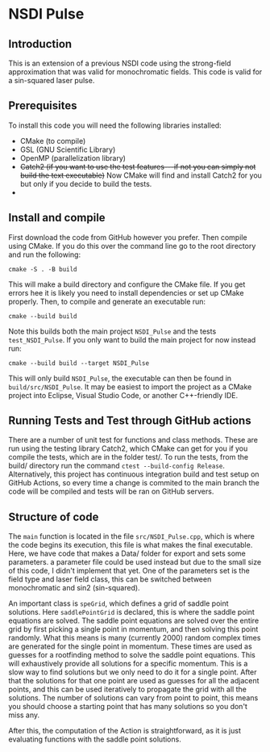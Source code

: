 # NSDI Pulse
## Introduction
This is an extension of a previous NSDI code using the strong-field approximation that was valid for monochromatic fields. This code is valid for a sin-squared laser pulse.
## Prerequisites 
To install this code you will need the following libraries installed:
* CMake (to compile)
* GSL (GNU Scientific Library)
* OpenMP (parallelization library)
* ~~Catch2 (if you want to use the test features---if not you can simply not build the text executable)~~ Now CMake will find and install Catch2 for you but only if you decide to build the tests.
* 

## Install and compile
First download the code from GitHub however you prefer. Then compile using CMake. If you do this over the command line go to the root directory and run the following:

```cmake -S . -B build```

This will make a build directory and configure the CMake file. If you get errors hee it is likely you need to install dependencies or set up CMake properly. Then, to compile and generate an executable run:

```cmake --build build```

Note this builds both the main project ```NSDI_Pulse``` and the tests ```test_NSDI_Pulse```. If you only want to build the main project for now instead run:

```cmake --build build --target NSDI_Pulse```

This will only build ```NSDI_Pulse```, the executable can then be found in ```build/src/NSDI_Pulse```. 
It may be easiest to import the project as a CMake project into Eclipse, Visual Studio Code, or another C++-friendly IDE.

## Running Tests and Test through GitHub actions
There are a number of unit test for functions and class methods. These are run using the testing library Catch2, which CMake can get for you if you compile the tests, which are in the folder test/. To run the tests, from the build/ directory run the command ```ctest --build-config Release```. Alternatively, this project has continuous integration build and test setup on GitHub Actions, so every time a change is commited to the main branch the code will be compiled and tests will be ran on GitHub servers.

## Structure of code
The ```main``` function is located in the file ```src/NSDI_Pulse.cpp```, which is where the code begins its execution, this file is what makes the final executable. Here, we have code that makes a Data/ folder for export and sets some parameters. a parameter file could be used instead but due to the small size of this code, I didn't implement that yet. One of the parameters set is the field type and laser field class, this can be switched between monochromatic and sin2 (sin-squared).

An important class is ```speGrid```, which defines a grid of saddle point solutions. Here ```saddlePointGrid``` is declared, this is where the saddle point equations are solved. The saddle point equations are solved over the entire grid by first picking a single point in momentum, and then solving this point randomly. What this means is many (currently 2000) random complex times are generated for the single point in momentum. These times are used as guesses for a rootfinding method to solve the saddle point equations. This will exhaustively provide all solutions for a specific momentum. This is a slow way to find solutions but we only need to do it for a single point. After that the solutions for that one point are used as guesses for all the adjacent points, and this can be used iteratively to propagate the grid with all the solutions. The number of solutions can vary from point to point, this means you should choose a starting point that has many solutions so you don't miss any.

After this, the computation of the Action is straightforward, as it is just evaluating functions with the saddle point solutions.
